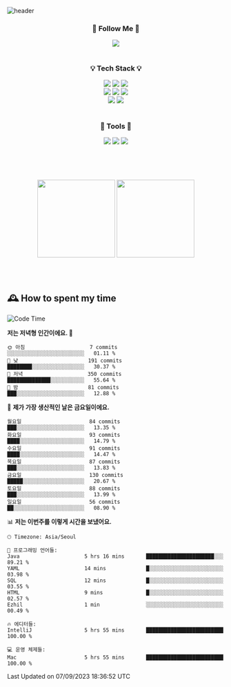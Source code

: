 ![header](https://capsule-render.vercel.app/api?type=waving&color=0:FFE29F,50:FFA99F,100:FF719A&height=300&fontAlignY=40&section=header&text=sung%20eun&fontSize=80&fontColor=FFFFFF)

<div align="center">
	<h3>🐹  Follow Me  🐹</h3>
	<a href="https://velog.io/@saeun05" target="_blank"><img src="https://img.shields.io/badge/Velog-20C997?style=flat&logo=velog&logoColor=white"/></a><br><br>
	<h3>💡  Tech Stack  💡</h3>
	<img src="https://img.shields.io/badge/Java-0078D4?style=flat"/>
	<img src="https://img.shields.io/badge/Spring-6DB33F?style=flat&logo=spring&logoColor=white"/>
	<img src="https://img.shields.io/badge/SpringBoot-6DB33F?style=flat&logo=springboot&logoColor=white"/><br>
	<img src="https://img.shields.io/badge/HTML5-E34F26?style=flat&logo=html5&logoColor=white"/>
	<img src="https://img.shields.io/badge/CSS3-1572B6?style=flat&logo=css3&logoColor=white"/>
	<img src="https://img.shields.io/badge/jQuery-0769AD?style=flat&logo=jquery&logoColor=white"/><br>
	<img src="https://img.shields.io/badge/MySQL-4479A1?style=flat&logo=mysql&logoColor=white"/>
	<img src="https://img.shields.io/badge/oracle-F80000?style=flat&logo=oracle&logoColor=white"/><br><br>
	<h3>🔦  Tools  🔦</h3>
	<img src="https://img.shields.io/badge/intelliJ IDEA-000000?style=flat&logo=intellijidea&logoColor=white"/>
	<img src="https://img.shields.io/badge/Notion-F9DC3E?style=flat&logo=notion&logoColor=white"/>
	<img src="https://img.shields.io/badge/Git-F05032?style=flat&logo=git&logoColor=white"/><br><br>
</div>

<br><br>

<div align="center">
  <img style="height:180px" src="https://github-readme-stats.vercel.app/api?username=sungeunn&show_icons=true&theme=omni&locale=kr"/>
  <img style="height:180px" src="https://github-readme-stats.vercel.app/api/top-langs/?username=sungeunn&theme=omni&layout=compact&locale=kr"/>
</div>

<br><br>

## 🕰 How to spent my time
<!--START_SECTION:waka-->
![Code Time](http://img.shields.io/badge/Code%20Time-160%20hrs%2058%20mins-blue)

**저는 저녁형 인간이에요. 🦉** 

```text
🌞 아침                     7 commits           ░░░░░░░░░░░░░░░░░░░░░░░░░   01.11 % 
🌆 낮　                     191 commits         ████████░░░░░░░░░░░░░░░░░   30.37 % 
🌃 저녁                     350 commits         ██████████████░░░░░░░░░░░   55.64 % 
🌙 밤　                     81 commits          ███░░░░░░░░░░░░░░░░░░░░░░   12.88 % 
```
📅 **제가 가장 생산적인 날은 금요일이에요.** 

```text
월요일                      84 commits          ███░░░░░░░░░░░░░░░░░░░░░░   13.35 % 
화요일                      93 commits          ████░░░░░░░░░░░░░░░░░░░░░   14.79 % 
수요일                      91 commits          ████░░░░░░░░░░░░░░░░░░░░░   14.47 % 
목요일                      87 commits          ███░░░░░░░░░░░░░░░░░░░░░░   13.83 % 
금요일                      130 commits         █████░░░░░░░░░░░░░░░░░░░░   20.67 % 
토요일                      88 commits          ███░░░░░░░░░░░░░░░░░░░░░░   13.99 % 
일요일                      56 commits          ██░░░░░░░░░░░░░░░░░░░░░░░   08.90 % 
```


📊 **저는 이번주를 이렇게 시간을 보냈어요.** 

```text
🕑︎ Timezone: Asia/Seoul

💬 프로그래밍 언어들: 
Java                     5 hrs 16 mins       ██████████████████████░░░   89.21 % 
YAML                     14 mins             █░░░░░░░░░░░░░░░░░░░░░░░░   03.98 % 
SQL                      12 mins             █░░░░░░░░░░░░░░░░░░░░░░░░   03.55 % 
HTML                     9 mins              █░░░░░░░░░░░░░░░░░░░░░░░░   02.57 % 
Ezhil                    1 min               ░░░░░░░░░░░░░░░░░░░░░░░░░   00.49 % 

🔥 에디터들: 
IntelliJ                 5 hrs 55 mins       █████████████████████████   100.00 % 

💻 운영 체제들: 
Mac                      5 hrs 55 mins       █████████████████████████   100.00 % 
```


 Last Updated on 07/09/2023 18:36:52 UTC
<!--END_SECTION:waka-->
